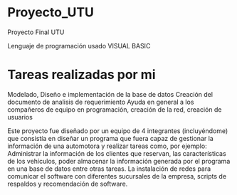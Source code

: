 # Proyecto_UTU

Proyecto Final UTU

Lenguaje de programación usado VISUAL BASIC

# Tareas realizadas por mi #
Modelado, Diseño e implementación de la base de datos
Creación del documento de analisis de requerimiento
Ayuda en general a los compañeros de equipo en programación, creación de la red, creación de usuarios

Este proyecto fue diseñado por un equipo de 4 integrantes (incluyéndome) que consistía en diseñar un programa que fuera capaz de gestionar la información de una automotora y realizar tareas como, por ejemplo: Administrar la información de los clientes que reservan, las características de los vehículos, poder almacenar la información generada por el programa en una base de datos entre otras tareas. La instalación de redes para comunicar el software con diferentes sucursales de la empresa, scripts de respaldos y recomendación de software.
